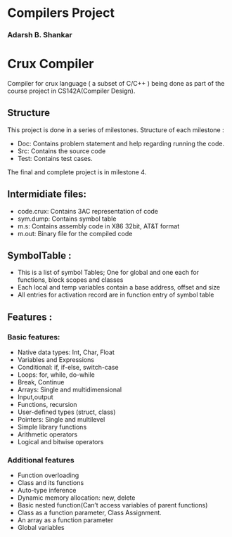 # Compilers Project
### Adarsh B. Shankar

# Crux Compiler
Compiler for crux language ( a subset of C/C++ ) being done as part of the course project in CS142A(Compiler Design).

## Structure
This project is done in a series of milestones.
Structure of each milestone :
 - Doc: Contains problem statement and help regarding running the code.
 - Src: Contains the source code
 - Test: Contains test cases.

The final and complete project is in milestone 4.

## Intermidiate files:
- code.crux: Contains 3AC representation of code
- sym.dump: Contains symbol table
- m.s: Contains assembly code in X86 32bit, AT&T format
- m.out: Binary file for the compiled code


## SymbolTable : 
- This is a list of symbol Tables; One for global and one each for functions, block scopes and classes
- Each local and temp variables contain a base address, offset and size
- All entries for activation record are in function entry of symbol table

## Features :
### Basic features:
- Native data types: Int, Char, Float
- Variables and Expressions
- Conditional: if, if-else, switch-case
- Loops: for, while, do-while
- Break, Continue
- Arrays: Single and multidimensional
- Input,output
- Functions, recursion
- User-defined types (struct, class)
- Pointers: Single and multilevel
- Simple library functions
- Arithmetic operators
- Logical and bitwise operators

### Additional features
-   Function overloading
-   Class and its functions
-   Auto-type inference
-   Dynamic memory allocation: new, delete
-   Basic nested function(Can’t access variables of parent functions)
-   Class as a function parameter, Class Assignment.
-   An array as a function parameter
-   Global variables
